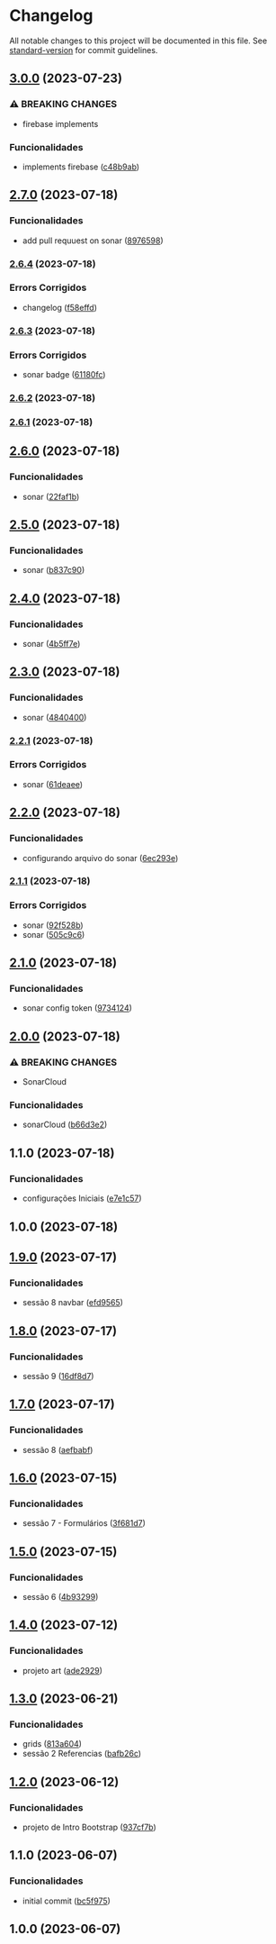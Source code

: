 # Changelog

All notable changes to this project will be documented in this file. See [standard-version](https://github.com/conventional-changelog/standard-version) for commit guidelines.

## [3.0.0](https://github.com/FabianaTavares/project-art-bs5/compare/v2.7.0...v3.0.0) (2023-07-23)


### ⚠ BREAKING CHANGES

* firebase implements

### Funcionalidades

* implements firebase ([c48b9ab](https://github.com/FabianaTavares/project-art-bs5/commit/c48b9abb71e2321fa4f5160d59fb21148c60a951))

## [2.7.0](https://github.com/FabianaTavares/project-art-bs5/compare/v2.6.4...v2.7.0) (2023-07-18)


### Funcionalidades

* add pull requuest on sonar ([8976598](https://github.com/FabianaTavares/project-art-bs5/commit/89765986d424f602ccda57e6b4f5032a65a106fd))

### [2.6.4](https://github.com/FabianaTavares/project-art-bs5/compare/v2.6.3...v2.6.4) (2023-07-18)


### Errors Corrigidos

* changelog ([f58effd](https://github.com/FabianaTavares/project-art-bs5/commit/f58effd4074e781e2ffb55ff36f9a05c79d65c82))

### [2.6.3](https://github.com/FabianaTavares/project-art-bs5/compare/v2.6.2...v2.6.3) (2023-07-18)


### Errors Corrigidos

* sonar badge ([61180fc](https://github.com/FabianaTavares/project-art-bs5/commit/61180fc8846a0c37cc958dde764b31ca3a8c37fd))

### [2.6.2](https://github.com/FabianaTavares/project-art-bs5/compare/v2.6.1...v2.6.2) (2023-07-18)

### [2.6.1](https://github.com/FabianaTavares/project-art-bs5/compare/v2.6.0...v2.6.1) (2023-07-18)

## [2.6.0](https://github.com/FabianaTavares/project-art-bs5/compare/v2.5.0...v2.6.0) (2023-07-18)


### Funcionalidades

* sonar ([22faf1b](https://github.com/FabianaTavares/project-art-bs5/commit/22faf1be034116c5724017492fb84d9d8ca002de))

## [2.5.0](https://github.com/FabianaTavares/project-art-bs5/compare/v2.4.0...v2.5.0) (2023-07-18)


### Funcionalidades

* sonar ([b837c90](https://github.com/FabianaTavares/project-art-bs5/commit/b837c9007cad3df885dff6acfce2365d93e38bb9))

## [2.4.0](https://github.com/FabianaTavares/project-art-bs5/compare/v2.3.0...v2.4.0) (2023-07-18)


### Funcionalidades

* sonar ([4b5ff7e](https://github.com/FabianaTavares/project-art-bs5/commit/4b5ff7ee7f1a032074d0d8abc9f08cb4f350c91b))

## [2.3.0](https://github.com/FabianaTavares/project-art-bs5/compare/v2.2.1...v2.3.0) (2023-07-18)


### Funcionalidades

* sonar ([4840400](https://github.com/FabianaTavares/project-art-bs5/commit/484040056b5ee1a4c6b60abbbe2afbbd889424a1))

### [2.2.1](https://github.com/FabianaTavares/project-art-bs5/compare/v2.2.0...v2.2.1) (2023-07-18)


### Errors Corrigidos

* sonar ([61deaee](https://github.com/FabianaTavares/project-art-bs5/commit/61deaeea61cd41391ca8c25d7b2c86444b9db999))

## [2.2.0](https://github.com/FabianaTavares/project-art-bs5/compare/v2.1.1...v2.2.0) (2023-07-18)


### Funcionalidades

* configurando arquivo do sonar ([6ec293e](https://github.com/FabianaTavares/project-art-bs5/commit/6ec293e6cfc13d39d59053153808cec9918a8dd9))

### [2.1.1](https://github.com/FabianaTavares/project-art-bs5/compare/v2.1.0...v2.1.1) (2023-07-18)


### Errors Corrigidos

* sonar ([92f528b](https://github.com/FabianaTavares/project-art-bs5/commit/92f528b846b9964472de7d08d50ccadb667f8092))
* sonar ([505c9c6](https://github.com/FabianaTavares/project-art-bs5/commit/505c9c6f8b81ede49f58e546ef44b27be1807054))

## [2.1.0](https://github.com/FabianaTavares/project-art-bs5/compare/v2.0.0...v2.1.0) (2023-07-18)


### Funcionalidades

* sonar config token ([9734124](https://github.com/FabianaTavares/project-art-bs5/commit/9734124089486ddc1ebd0d00dc7968ea1f2b9d5b))

## [2.0.0](https://github.com/FabianaTavares/project-art-bs5/compare/v1.1.0...v2.0.0) (2023-07-18)


### ⚠ BREAKING CHANGES

* SonarCloud

### Funcionalidades

* sonarCloud ([b66d3e2](https://github.com/FabianaTavares/project-art-bs5/commit/b66d3e2e9619de984a83774e54b67940ce799c8f))

## 1.1.0 (2023-07-18)


### Funcionalidades

* configurações Iniciais ([e7e1c57](https://github.com/FabianaTavares/project-art-bs5/commit/e7e1c5776091a7bee23c099372bfa09f3e6e7e51))

## 1.0.0 (2023-07-18)

## [1.9.0](https://github.com/FabianaTavares/curso-bootstrap-5/compare/v1.8.0...v1.9.0) (2023-07-17)


### Funcionalidades

* sessão 8 navbar ([efd9565](https://github.com/FabianaTavares/curso-bootstrap-5/commit/efd9565f67498f5f4cc1d3c823e48b3e30dc62dd))

## [1.8.0](https://github.com/FabianaTavares/curso-bootstrap-5/compare/v1.7.0...v1.8.0) (2023-07-17)


### Funcionalidades

* sessão 9 ([16df8d7](https://github.com/FabianaTavares/curso-bootstrap-5/commit/16df8d7b340ff1684efc849fce7f8b0c61437b9d))

## [1.7.0](https://github.com/FabianaTavares/curso-bootstrap-5/compare/v1.6.0...v1.7.0) (2023-07-17)


### Funcionalidades

* sessão 8 ([aefbabf](https://github.com/FabianaTavares/curso-bootstrap-5/commit/aefbabfb545902aa1da69f5a4fc790e180a25118))

## [1.6.0](https://github.com/FabianaTavares/curso-bootstrap-5/compare/v1.5.0...v1.6.0) (2023-07-15)


### Funcionalidades

* sessão 7 - Formulários ([3f681d7](https://github.com/FabianaTavares/curso-bootstrap-5/commit/3f681d757545bc516d5115aad73a2629563ff6da))

## [1.5.0](https://github.com/FabianaTavares/curso-bootstrap-5/compare/v1.4.0...v1.5.0) (2023-07-15)


### Funcionalidades

* sessão 6 ([4b93299](https://github.com/FabianaTavares/curso-bootstrap-5/commit/4b93299a261acfc3f6ed809be84d596a34402fa6))

## [1.4.0](https://github.com/FabianaTavares/curso-bootstrap-5/compare/v1.3.0...v1.4.0) (2023-07-12)


### Funcionalidades

* projeto art ([ade2929](https://github.com/FabianaTavares/curso-bootstrap-5/commit/ade29293b5c90875a117b1737308bbd6dea00516))

## [1.3.0](https://github.com/FabianaTavares/curso-bootstrap-5/compare/v1.2.0...v1.3.0) (2023-06-21)


### Funcionalidades

* grids ([813a604](https://github.com/FabianaTavares/curso-bootstrap-5/commit/813a6049325e26723410b47715df91d1c43689f9))
* sessão 2 Referencias ([bafb26c](https://github.com/FabianaTavares/curso-bootstrap-5/commit/bafb26cc047cfc73ec242e92654c1c5039e7b115))

## [1.2.0](https://github.com/FabianaTavares/curso-bootstrap-5/compare/v1.1.0...v1.2.0) (2023-06-12)


### Funcionalidades

* projeto de Intro Bootstrap ([937cf7b](https://github.com/FabianaTavares/curso-bootstrap-5/commit/937cf7b5d876b22c566dff3707782f2edc1ab43f))

## 1.1.0 (2023-06-07)


### Funcionalidades

* initial commit ([bc5f975](https://github.com/FabianaTavares/curso-bootstrap-5/commit/bc5f975b85045d2380746e9b9dffc0b1b033ed5e))

## 1.0.0 (2023-06-07)
